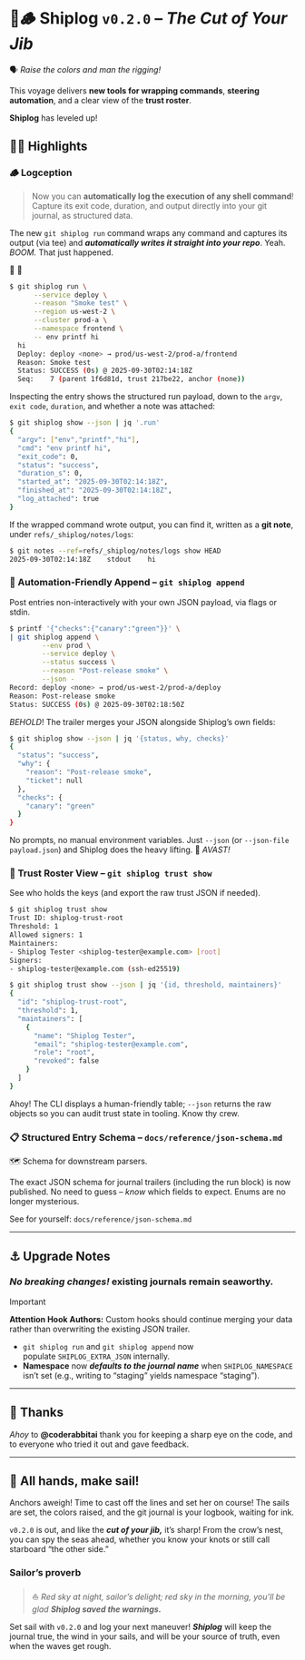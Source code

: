 # 🚢🪵 Shiplog `v0.2.0` – ***The Cut of Your Jib***

🗣️ *Raise the colors and man the rigging!* 

This voyage delivers **new tools for wrapping commands**, **steering automation**, and a clear view of the **trust roster**. 

**Shiplog** has leveled up!

## 🏴‍☠️ Highlights

### 🪵 Logception

> Now you can **automatically log the execution of any shell command**! Capture its exit code, duration, and output directly into your git journal, as structured data.

The new `git shiplog run` command wraps any command and captures its output (via tee) and _**automatically writes it straight into your repo**_. Yeah. *BOOM.* That just happened.

🫳
🎤

```bash
$ git shiplog run \
      --service deploy \
      --reason "Smoke test" \
      --region us-west-2 \
      --cluster prod-a \
      --namespace frontend \
      -- env printf hi
  hi
  Deploy: deploy <none> → prod/us-west-2/prod-a/frontend
  Reason: Smoke test
  Status: SUCCESS (0s) @ 2025-09-30T02:14:18Z
  Seq:    7 (parent 1f6d81d, trust 217be22, anchor (none))
```

Inspecting the entry shows the structured run payload, down to the `argv`, `exit code`, `duration`, and whether a note was attached:

```bash
$ git shiplog show --json | jq '.run'
{
  "argv": ["env","printf","hi"],
  "cmd": "env printf hi",
  "exit_code": 0,
  "status": "success",
  "duration_s": 0,
  "started_at": "2025-09-30T02:14:18Z",
  "finished_at": "2025-09-30T02:14:18Z",
  "log_attached": true
}
```

If the wrapped command wrote output, you can find it, written as a **git note**, under `refs/_shiplog/notes/logs`:

```bash
$ git notes --ref=refs/_shiplog/notes/logs show HEAD
2025-09-30T02:14:18Z    stdout    hi
```

### 🤖 Automation-Friendly Append – `git shiplog append`

Post entries non-interactively with your own JSON payload, via flags or stdin.

```bash
$ printf '{"checks":{"canary":"green"}}' \
| git shiplog append \
        --env prod \
        --service deploy \
        --status success \
        --reason "Post-release smoke" \
        --json -
Record: deploy <none> → prod/us-west-2/prod-a/deploy
Reason: Post-release smoke
Status: SUCCESS (0s) @ 2025-09-30T02:18:50Z
```

*BEHOLD*! The trailer merges your JSON alongside Shiplog’s own fields:

```bash
$ git shiplog show --json | jq '{status, why, checks}'
{
  "status": "success",
  "why": {
    "reason": "Post-release smoke",
    "ticket": null
  },
  "checks": {
    "canary": "green"
  }
}
```

No prompts, no manual environment variables. Just `--json` (or `--json-file payload.json`) and Shiplog does the heavy lifting. 💪 *AVAST!*

### 🤝 Trust Roster View – `git shiplog trust show`

See who holds the keys (and export the raw trust JSON if needed).

```bash
$ git shiplog trust show
Trust ID: shiplog-trust-root
Threshold: 1
Allowed signers: 1
Maintainers:
- Shiplog Tester <shiplog-tester@example.com> [root]
Signers:
- shiplog-tester@example.com (ssh-ed25519)

$ git shiplog trust show --json | jq '{id, threshold, maintainers}'
{
  "id": "shiplog-trust-root",
  "threshold": 1,
  "maintainers": [
    {
      "name": "Shiplog Tester",
      "email": "shiplog-tester@example.com",
      "role": "root",
      "revoked": false
    }
  ]
}
```

Ahoy! The CLI displays a human-friendly table; `--json` returns the raw objects so you can audit trust state in tooling. Know thy crew.

### 📋 Structured Entry Schema – `docs/reference/json-schema.md`

🗺️ Schema for downstream parsers.

The exact JSON schema  for journal trailers (including the run block) is now published. No need to guess – *know* which fields to expect. Enums are no longer mysterious. 

See for yourself: `docs/reference/json-schema.md` 

---
## ⚓ Upgrade Notes

### ***No breaking changes!*** existing journals remain seaworthy.

> [!important] 
> **Attention Hook Authors:** Custom hooks should continue merging your data rather than overwriting the existing JSON trailer.

- `git shiplog run` and `git shiplog append` now populate `SHIPLOG_EXTRA_JSON` internally. 
- **Namespace** now ***defaults to the journal name*** when `SHIPLOG_NAMESPACE` isn’t set (e.g., writing to “staging” yields namespace “staging”).

---

## 🧭 Thanks

*Ahoy* to **@coderabbitai** thank you for keeping a sharp eye on the code, and to everyone who tried it out and gave feedback.

---

## 🍾 All hands, make sail!

Anchors aweigh! Time to cast off the lines and set her on course! The sails are set, the colors raised, and the git journal is your logbook, waiting for ink. 

`v0.2.0` is out, and like the ***cut of your jib,*** it’s sharp! From the crow’s nest, you can spy the seas ahead, whether you know your knots or still call starboard “the other side.”

### Sailor’s proverb

> ⛵️ *Red sky at night, sailor’s delight; red sky in the morning, you’ll be glad **Shiplog saved the warnings.***

Set sail with `v0.2.0` and log your next maneuver! ***Shiplog*** will keep the journal true, the wind in your sails, and will be your source of truth, even when the waves get rough.
